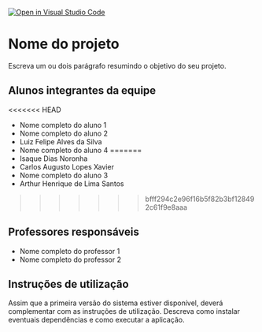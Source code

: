[![Open in Visual Studio Code](https://classroom.github.com/assets/open-in-vscode-718a45dd9cf7e7f842a935f5ebbe5719a5e09af4491e668f4dbf3b35d5cca122.svg)](https://classroom.github.com/online_ide?assignment_repo_id=11930241&assignment_repo_type=AssignmentRepo)
# Nome do projeto

Escreva um ou dois parágrafo resumindo o objetivo do seu projeto.

## Alunos integrantes da equipe

<<<<<<< HEAD
* Nome completo do aluno 1
* Nome completo do aluno 2
* Luiz Felipe Alves da Silva
* Nome completo do aluno 4
=======
* Isaque Dias Noronha
* Carlos Augusto Lopes Xavier
* Nome completo do aluno 3
* Arthur Henrique de Lima Santos
>>>>>>> bfff294c2e96f16b5f82b3bf128492c61f9e8aaa

## Professores responsáveis

* Nome completo do professor 1
* Nome completo do professor 2

## Instruções de utilização

Assim que a primeira versão do sistema estiver disponível, deverá complementar com as instruções de utilização. Descreva como instalar eventuais dependências e como executar a aplicação.
